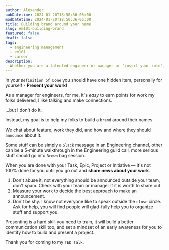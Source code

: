 ```yaml
---
author: Alexander
pubDatetime: 2024-01-20T18:50:36-05:00
modDatetime: 2024-01-20T18:50:36-05:00
title: Building brand around your name
slug: em101-building-brand
featured: false
draft: false
tags:
  - engineering management
  - em101
  - career
description:
  Whether you are a talented engineer or manager or "insert your role", you should make an additional effort to give your name recognition.
---
```


In your `Definition of Done` you should have one hidden item, personally for yourself - **Present your work!**

As a manager for engineers, for me, it's _easy_ to earn points for work my folks delivered, I like talking and make connections. 

...but I don't do it.

Instead, my goal is to help my folks to build a `brand` around their names.

We chat about feature, work they did, and how and where they should `announce` about it.

Some stuff can be simply a `Slack` message in an Engineering channel, other can be a 5-minute walkthrough in the Engineering guild call, more serious stuff should go into `Brown` bag session.

When you are done with your Task, Epic, Project or Initiative — it's not 100% done for you until you go out and **share news about your work**.

1. Don't abuse it, not everything should be announced outside your team, don't spam. Check with your team or manager if it is worth to share out. 
2. Measure your work to decide the best approach to make an announcement.
3. Don't be shy. I know not everyone like to speak outside the `close` circle. Ask for help, you will find people will glad-fully help you to organize stuff and support you.

Presenting is a hard skill you need to train, it will build a better communication skill too, and set a mindset of an early awareness for you to identify how to build and present a project.

Thank you for coming to my `TED Talk`.